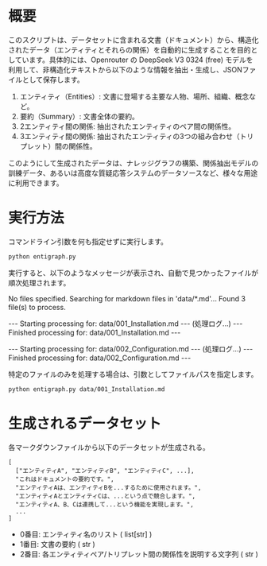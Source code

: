 # 概要

このスクリプトは、データセットに含まれる文書（ドキュメント）から、構造化されたデータ（エンティティとそれらの関係）を自動的に生成することを目的としています。具体的には、Openrouter の DeepSeek V3 0324 (free) モデルを利用して、非構造化テキストから以下のような情報を抽出・生成し、JSONファイルとして保存します。

1. エンティティ（Entities）: 文書に登場する主要な人物、場所、組織、概念など。
2. 要約（Summary）: 文書全体の要約。
3. 2エンティティ間の関係: 抽出されたエンティティのペア間の関係性。
4. 3エンティティ間の関係: 抽出されたエンティティの3つの組み合わせ（トリプレット）間の関係性。

このようにして生成されたデータは、ナレッジグラフの構築、関係抽出モデルの訓練データ、あるいは高度な質疑応答システムのデータソースなど、様々な用途に利用できます。

# 実行方法

コマンドライン引数を何も指定せずに実行します。
```bash
python entigraph.py
```

実行すると、以下のようなメッセージが表示され、自動で見つかったファイルが順次処理されます。

No files specified. Searching for markdown files in 'data/*.md'...
Found 3 file(s) to process.

--- Starting processing for: data/001_Installation.md ---
(処理ログ...)
--- Finished processing for: data/001_Installation.md ---

--- Starting processing for: data/002_Configuration.md ---
(処理ログ...)
--- Finished processing for: data/002_Configuration.md ---


特定のファイルのみを処理する場合は、引数としてファイルパスを指定します。
```bash
python entigraph.py data/001_Installation.md
```

# 生成されるデータセット

各マークダウンファイルから以下のデータセットが生成される。

```
[
  ["エンティティA", "エンティティB", "エンティティC", ...],
  "これはドキュメントの要約です。",
  "エンティティAは、エンティティBを...するために使用されます。",
  "エンティティAとエンティティCは、...という点で競合します。",
  "エンティティA、B、Cは連携して...という機能を実現します。",
  ...
]
```

- 0番目: エンティティ名のリスト ( list[str] )
- 1番目: 文書の要約 ( str )
- 2番目: 各エンティティペア/トリプレット間の関係性を説明する文字列 ( str )
